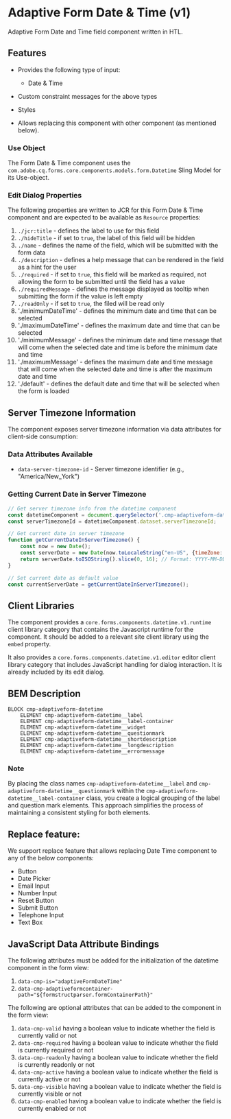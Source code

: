 <!--
Copyright 2025 Adobe
Licensed under the Apache License, Version 2.0 (the "License");
you may not use this file except in compliance with the License.
You may obtain a copy of the License at
    http://www.apache.org/licenses/LICENSE-2.0
Unless required by applicable law or agreed to in writing, software
distributed under the License is distributed on an "AS IS" BASIS,
WITHOUT WARRANTIES OR CONDITIONS OF ANY KIND, either express or implied.
See the License for the specific language governing permissions and
limitations under the License.
-->
Adaptive Form Date & Time (v1)
====
Adaptive Form Date and Time field component written in HTL.

## Features

* Provides the following type of input:
    * Date & Time

* Custom constraint messages for the above types
* Styles
* Allows replacing this component with other component (as mentioned below).

### Use Object
The Form Date & Time component uses the `com.adobe.cq.forms.core.components.models.form.Datetime` Sling Model for its Use-object.

### Edit Dialog Properties
The following properties are written to JCR for this Form Date & Time component and are expected to be available as `Resource` properties:

1. `./jcr:title` - defines the label to use for this field
2. `./hideTitle` - if set to `true`, the label of this field will be hidden
3. `./name` - defines the name of the field, which will be submitted with the form data
4. `./description` - defines a help message that can be rendered in the field as a hint for the user
5. `./required` - if set to `true`, this field will be marked as required, not allowing the form to be submitted until the field has a value
6. `./requiredMessage` - defines the message displayed as tooltip when submitting the form if the value is left empty
7. `./readOnly` - if set to `true`, the filed will be read only
8. './minimumDateTime' - defines the minimum date and time that can be selected
9. './maximumDateTime' - defines the maximum date and time that can be selected
10. './minimumMessage' - defines the minimum date and time message that will come when the selected date and time is before the minimum date and time
11. './maximumMessage' - defines the maximum date and time message that will come when the selected date and time is after the maximum date and time
12. './default' - defines the default date and time that will be selected when the form is loaded

## Server Timezone Information

The component exposes server timezone information via data attributes for client-side consumption:

### Data Attributes Available
- `data-server-timezone-id` - Server timezone identifier (e.g., "America/New_York")

### Getting Current Date in Server Timezone

```javascript
// Get server timezone info from the datetime component
const datetimeComponent = document.querySelector('.cmp-adaptiveform-datetime');
const serverTimezoneId = datetimeComponent.dataset.serverTimezoneId;

// Get current date in server timezone
function getCurrentDateInServerTimezone() {
    const now = new Date();
    const serverDate = new Date(now.toLocaleString("en-US", {timeZone: serverTimezoneId}));
    return serverDate.toISOString().slice(0, 16); // Format: YYYY-MM-DDTHH:mm
}

// Set current date as default value
const currentServerDate = getCurrentDateInServerTimezone();
```

## Client Libraries
The component provides a `core.forms.components.datetime.v1.runtime` client library category that contains the Javascript runtime for the component.
It should be added to a relevant site client library using the `embed` property.

It also provides a `core.forms.components.datetime.v1.editor` editor client library category that includes
JavaScript handling for dialog interaction. It is already included by its edit dialog.

## BEM Description
```
BLOCK cmp-adaptiveform-datetime
    ELEMENT cmp-adaptiveform-datetime__label
    ELEMENT cmp-adaptiveform-datetime__label-container
    ELEMENT cmp-adaptiveform-datetime__widget
    ELEMENT cmp-adaptiveform-datetime__questionmark
    ELEMENT cmp-adaptiveform-datetime__shortdescription
    ELEMENT cmp-adaptiveform-datetime__longdescription
    ELEMENT cmp-adaptiveform-datetime__errormessage
```

### Note
By placing the class names `cmp-adaptiveform-datetime__label` and `cmp-adaptiveform-datetime__questionmark` within the `cmp-adaptiveform-datetime__label-container` class, you create a logical grouping of the label and question mark elements. This approach simplifies the process of maintaining a consistent styling for both elements.

## Replace feature:
We support replace feature that allows replacing Date Time component to any of the below components:

* Button
* Date Picker
* Email Input
* Number Input
* Reset Button
* Submit Button
* Telephone Input
* Text Box

## JavaScript Data Attribute Bindings

The following attributes must be added for the initialization of the datetime component in the form view:
1. `data-cmp-is="adaptiveFormDateTime"`
2. `data-cmp-adaptiveformcontainer-path="${formstructparser.formContainerPath}"`


The following are optional attributes that can be added to the component in the form view:
1. `data-cmp-valid` having a boolean value to indicate whether the field is currently valid or not
2. `data-cmp-required` having a boolean value to indicate whether the field is currently required or not
3. `data-cmp-readonly` having a boolean value to indicate whether the field is currently readonly or not
4. `data-cmp-active` having a boolean value to indicate whether the field is currently active or not
5. `data-cmp-visible` having a boolean value to indicate whether the field is currently visible or not
6. `data-cmp-enabled` having a boolean value to indicate whether the field is currently enabled or not
